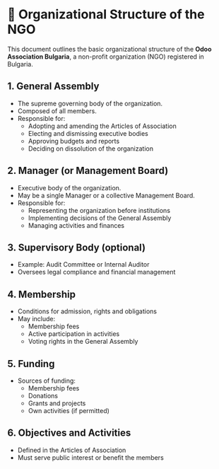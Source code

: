 # 🧩 Organizational Structure of the NGO

This document outlines the basic organizational structure of the **Odoo Association Bulgaria**, a non-profit organization (NGO) registered in Bulgaria.

## 1. General Assembly
- The supreme governing body of the organization.
- Composed of all members.
- Responsible for:
  - Adopting and amending the Articles of Association
  - Electing and dismissing executive bodies
  - Approving budgets and reports
  - Deciding on dissolution of the organization

## 2. Manager (or Management Board)
- Executive body of the organization.
- May be a single Manager or a collective Management Board.
- Responsible for:
  - Representing the organization before institutions
  - Implementing decisions of the General Assembly
  - Managing activities and finances

## 3. Supervisory Body (optional)
- Example: Audit Committee or Internal Auditor
- Oversees legal compliance and financial management

## 4. Membership
- Conditions for admission, rights and obligations
- May include:
  - Membership fees
  - Active participation in activities
  - Voting rights in the General Assembly

## 5. Funding
- Sources of funding:
  - Membership fees
  - Donations
  - Grants and projects
  - Own activities (if permitted)

## 6. Objectives and Activities
- Defined in the Articles of Association
- Must serve public interest or benefit the members

